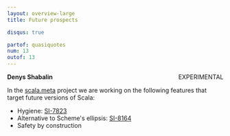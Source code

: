 ```yaml
---
layout: overview-large
title: Future prospects

disqus: true

partof: quasiquotes
num: 13
outof: 13
---
```

**Denys Shabalin** <span class="label warning" style="float: right;">EXPERIMENTAL</span>

In the [scala.meta](scalameta.org) project we are working on the following features that target future versions of Scala:

* Hygiene: [SI-7823](https://issues.scala-lang.org/browse/SI-7823)
* Alternative to Scheme's ellipsis: [SI-8164](https://issues.scala-lang.org/browse/SI-8164)
* Safety by construction

